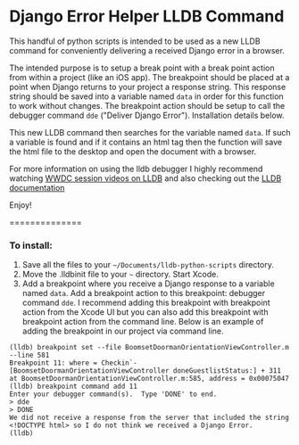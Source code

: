 Django Error Helper LLDB Command
================================

This handful of python scripts is intended to be used as a new LLDB command for conveniently delivering a received Django error in a browser.

The intended purpose is to setup a break point with a break point action from within a project (like an iOS app). The breakpoint should be placed at a point when Django returns to your project a response string. This response string should be saved into a variable named `data` in order for this function to work without changes. The breakpoint action should be setup to call the debugger command `dde` ("Deliver Django Error"). Installation details below.

This new LLDB command then searches for the variable named `data`. If such a variable is found and if it contains an html tag then the function will save the html file to the desktop and open the document with a browser.

For more information on using the lldb debugger I highly recommend watching [WWDC session videos on LLDB](https://developer.apple.com/wwdc/videos/) and also checking out the [LLDB documentation](http://lldb.llvm.org)

Enjoy!

==============

### To install: ###

1. Save all the files to your `~/Documents/lldb-python-scripts` directory.
2. Move the .lldbinit file to your `~` directory. Start Xcode.
3. Add a breakpoint where you receive a Django response to a variable named `data`. Add a breakpoint action to this breakpoint: debugger command `dde`. I recommend adding this breakpoint with breakpoint action from the Xcode UI but you can also add this breakpoint with breakpoint action from the command line. Below is an example of adding the breakpoint in our project via command line.

```
(lldb) breakpoint set --file BoomsetDoormanOrientationViewController.m --line 581
Breakpoint 11: where = Checkin`-[BoomsetDoormanOrientationViewController doneGuestlistStatus:] + 311 at BoomsetDoormanOrientationViewController.m:585, address = 0x00075047
(lldb) breakpoint command add 11
Enter your debugger command(s).  Type 'DONE' to end.
> dde
> DONE
We did not receive a response from the server that included the string <!DOCTYPE html> so I do not think we received a Django Error.
(lldb) 
```
